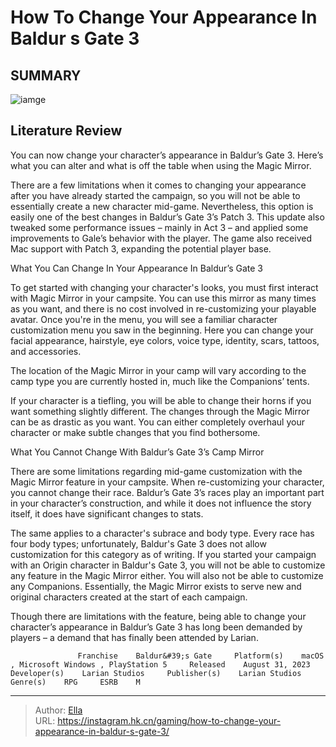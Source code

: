 # How To Change Your Appearance In Baldur s Gate 3


## SUMMARY 

![iamge](https://static1.srcdn.com/wordpress/wp-content/uploads/2023/09/how-to-change-your-appearance-in-baldur-s-gate-3.jpg)

## Literature Review

You can now change your character’s appearance in Baldur’s Gate 3. Here’s what you can alter and what is off the table when using the Magic Mirror.





There are a few limitations when it comes to changing your appearance after you have already started the campaign, so you will not be able to essentially create a new character mid-game. Nevertheless, this option is easily one of the best changes in Baldur’s Gate 3’s Patch 3. This update also tweaked some performance issues – mainly in Act 3 – and applied some improvements to Gale’s behavior with the player. The game also received Mac support with Patch 3, expanding the potential player base.




  


 What You Can Change In Your Appearance In Baldur’s Gate 3 
          

To get started with changing your character&#39;s looks, you must first interact with Magic Mirror in your campsite. You can use this mirror as many times as you want, and there is no cost involved in re-customizing your playable avatar. Once you&#39;re in the menu, you will see a familiar character customization menu you saw in the beginning. Here you can change your facial appearance, hairstyle, eye colors, voice type, identity, scars, tattoos, and accessories.



The location of the Magic Mirror in your camp will vary according to the camp type you are currently hosted in, much like the Companions’ tents.







 If your character is a tiefling, you will be able to change their horns if you want something slightly different. The changes through the Magic Mirror can be as drastic as you want. You can either completely overhaul your character or make subtle changes that you find bothersome.



 What You Cannot Change With Baldur’s Gate 3’s Camp Mirror 
          

There are some limitations regarding mid-game customization with the Magic Mirror feature in your campsite. When re-customizing your character, you cannot change their race. Baldur’s Gate 3’s races play an important part in your character’s construction, and while it does not influence the story itself, it does have significant changes to stats.

The same applies to a character&#39;s subrace and body type. Every race has four body types; unfortunately, Baldur&#39;s Gate 3 does not allow customization for this category as of writing. If you started your campaign with an Origin character in Baldur&#39;s Gate 3, you will not be able to customize any feature in the Magic Mirror either. You will also not be able to customize any Companions. Essentially, the Magic Mirror exists to serve new and original characters created at the start of each campaign.




Though there are limitations with the feature, being able to change your character’s appearance in Baldur’s Gate 3 has long been demanded by players – a demand that has finally been attended by Larian.

                   Franchise    Baldur&#39;s Gate     Platform(s)    macOS , Microsoft Windows , PlayStation 5     Released    August 31, 2023     Developer(s)    Larian Studios     Publisher(s)    Larian Studios     Genre(s)    RPG     ESRB    M      


---

> Author: [Ella](https://instagram.hk.cn/)  
> URL: https://instagram.hk.cn/gaming/how-to-change-your-appearance-in-baldur-s-gate-3/  

